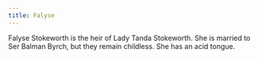 ```yaml
---
title: Falyse
---
```


Falyse Stokeworth is the heir of Lady Tanda Stokeworth. She is married to Ser Balman Byrch, but they remain childless. She has an acid tongue.


